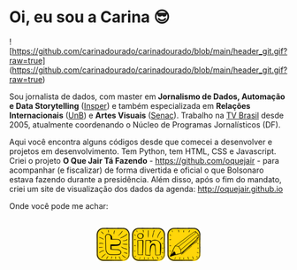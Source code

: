 # Oi, eu sou a Carina 😎

![https://github.com/carinadourado/carinadourado/blob/main/header_git.gif?raw=true] (https://github.com/carinadourado/carinadourado/blob/main/header_git.gif?raw=true)


Sou jornalista de dados, com master em **Jornalismo de Dados, Automação e Data Storytelling** ([Insper](https://www.insper.edu.br/pos-graduacao/master-em-jornalismo-de-dados-automacao-e-data-storytelling/)) e também especializada em **Relações Internacionais** ([UnB](http://irel.unb.br/)) e **Artes Visuais** ([Senac](https://www.ead.senac.br/pos-graduacao/gestao-cultural-cultura-desenvolvimento-e-mercado/)). Trabalho na [TV Brasil](https://tvbrasil.ebc.com.br/) desde 2005, atualmente coordenando o Núcleo de Programas Jornalísticos (DF).

Aqui você encontra alguns códigos desde que comecei a desenvolver e projetos em desenvolvimento. Tem Python, tem HTML, CSS e Javascript. Criei o projeto **O Que Jair Tá Fazendo** - https://github.com/oquejair - para acompanhar (e fiscalizar) de forma divertida e oficial o que Bolsonaro estava fazendo durante a presidência. Além disso, após o fim do mandato, criei um site de visualização dos dados da agenda: http://oquejair.github.io

Onde você pode me achar:

<div style="display: inline_block;" align="center"><br>
  <a href="https://twitter.com/carinadourado" target="_blank"><img align="center" height="60" width="60" src="https://github.com/carinadourado/carinadourado/blob/main/twitter_icon.jpg?raw=true"></a>
  <a href="https://www.linkedin.com/in/carinadourado" target="_blank"><img align="center" height="60" width="60" src="https://github.com/carinadourado/carinadourado/blob/main/linkedin_icon.jpg?raw=true"></a>
  <a href="mailto:carina.dourado@gmail.com"><img align="center" height="60" width="60" src="https://github.com/carinadourado/carinadourado/blob/main/email_icon.jpg?raw=true"></a>
</div>

